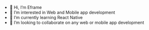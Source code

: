 - 👋 Hi, I’m Eframe
- 👀 I’m interested in Web and Mobile app development
- 🌱 I’m currently learning React Native
- 💞️ I’m looking to collaborate on any web or mobile app development 

<!---
EframeH/EframeH is a ✨ special ✨ repository because its `README.md` (this file) appears on your GitHub profile.
You can click the Preview link to take a look at your changes.
--->

